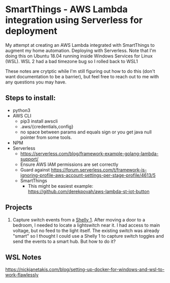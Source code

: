 # SmartThings - AWS Lambda integration using Serverless for deployment
My attempt at creating an AWS Lambda integrated with SmartThings to augment my home automation.  Deploying with Serverless.  Note that I'm doing this on Ubuntu 18.04 running inside Windows Services for Linux (WSL).  WSL 2 had a bad timezone bug so I rolled back to WSL1

These notes are crytptic while I'm still figuring out how to do this (don't want documentation to be a barrier), but feel free to reach out to me with any questions you may have.  
## Steps to install:

- python3 
- AWS CLI
  - pip3 install awscli
  - .aws/{credentials,config}
  - no space between params and equals sign or you get java null pointer from some tools.
- NPM
- Serverless
  - https://serverless.com/blog/framework-example-golang-lambda-support/  
  - Ensure AWS IAM permissions are set correctly
  - Guard against https://forum.serverless.com/t/framework-is-ignoring-profile-aws-account-settings-per-stage-profile/4613/5
  - SmartThings
    - This might be easiest example:  https://github.com/derekpovah/aws-lambda-st-iot-button


## Projects
1. Capture switch events from a [Shelly 1](https://shelly.cloud/shelly1-open-source/). 
After moving a door to a bedroom, I needed to locate a lightswitch near it.  I had access to main voltage, but no feed to the light itself.  The existing switch was already "smart" so I thought I could use a Shelly 1 to capture switch toggles and send the events to a smart hub.  But how to do it?

## WSL Notes
https://nickjanetakis.com/blog/setting-up-docker-for-windows-and-wsl-to-work-flawlessly
